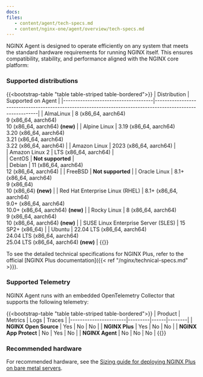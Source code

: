```yaml
---
docs:
files:
   - content/agent/tech-specs.md
   - content/nginx-one/agent/overview/tech-specs.md
---
```


NGINX Agent is designed to operate efficiently on any system that meets the standard
hardware requirements for running NGINX itself. This ensures compatibility, stability,
and performance aligned with the NGINX core platform:

### Supported distributions

{{<bootstrap-table "table table-striped table-bordered">}}
| Distribution                        | Supported on Agent                                                                                         |
|-------------------------------------|------------------------------------------------------------------------------------------------------------|
| AlmaLinux                           | 8 (x86_64, aarch64) <br> 9 (x86_64, aarch64) <br> 10 (x86_64, aarch64) **(new)**                           |
| Alpine Linux                        | 3.19 (x86_64, aarch64) <br> 3.20 (x86_64, aarch64) <br> 3.21 (x86_64, aarch64) <br> 3.22 (x86_64, aarch64) |
| Amazon Linux                        | 2023 (x86_64, aarch64)                                                                                     |                       
| Amazon Linux 2                      | LTS (x86_64, aarch64)                                                                                      |                       
| CentOS                              | **Not supported**                                                                                          |                     
| Debian                              | 11 (x86_64, aarch64) <br> 12 (x86_64, aarch64)                                                             |
| FreeBSD                             | **Not supported**                                                                                          |
| Oracle Linux                        | 8.1+ (x86_64, aarch64) <br> 9 (x86_64) <br> 10 (x86_64) **(new)**                                          |
| Red Hat Enterprise Linux (RHEL)     | 8.1+ (x86_64, aarch64) <br> 9.0+ (x86_64, aarch64) <br> 10.0+ (x86_64, aarch64) **(new)**                  |
| Rocky Linux                         | 8 (x86_64, aarch64) <br> 9 (x86_64, aarch64)    <br> 10 (x86_64, aarch64) **(new)**                        |
| SUSE Linux Enterprise Server (SLES) | 15 SP2+ (x86_64)                                                                                           |
| Ubuntu                              | 22.04 LTS (x86_64, aarch64) <br> 24.04 LTS (x86_64, aarch64) <br> 25.04 LTS (x86_64, aarch64) **(new)**    |
{{</bootstrap-table>}}

To see the detailed technical specifications for NGINX Plus, refer to the official
[NGINX Plus documentation]({{< ref "/nginx/technical-specs.md" >}}).

### Supported Telemetry

NGINX Agent runs with an embedded OpenTelemetry Collector that supports the following telemetry:

{{<bootstrap-table "table table-striped table-bordered">}}
| Product               | Metrics | Logs | Traces |
|-----------------------|---------|------|--------|
| **NGINX Open Source** | Yes     | No   | No     |
| **NGINX Plus**        | Yes     | No   | No     |
| **NGINX App Protect** | No      | Yes  | No     |
| **NGINX Agent**       | No      | No   | No     |
{{</bootstrap-table>}}

### Recommended hardware

For recommended hardware, see the
[Sizing guide for deploying NGINX Plus on bare metal servers](https://www.f5.com/pdf/deployment-guide/Sizing-Guide-for-Deploying-NGINX-Plus-on-Bare-Metal-Servers-2019-11-09.pdf).